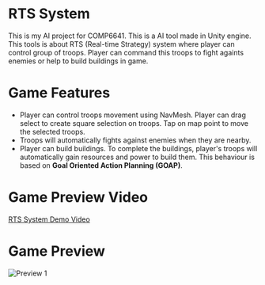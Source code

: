 # RTS System
This is my AI project for COMP6641. This is a AI tool made in Unity engine. This tools is about RTS (Real-time Strategy) system where player can control group of troops. 
Player can command this troops to fight againts enemies or help to build buildings in game.
# Game Features
* Player can control troops movement using NavMesh. Player can drag select to create square selection on troops. Tap on map point to move the selected troops.
* Troops will automatically fights against enemies when they are nearby.
* Player can build buildings. To complete the buildings, player's troops will automatically gain resources and power to build them. This behaviour is based on **Goal Oriented Action Planning (GOAP)**.
# Game Preview Video
[RTS System Demo Video](https://youtu.be/ATSYfdaNVi4)
# Game Preview
![Preview 1]()
